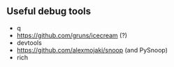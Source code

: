 ## Useful debug tools
- q
- https://github.com/gruns/icecream (?)
- devtools
- https://github.com/alexmojaki/snoop (and PySnoop)
- rich